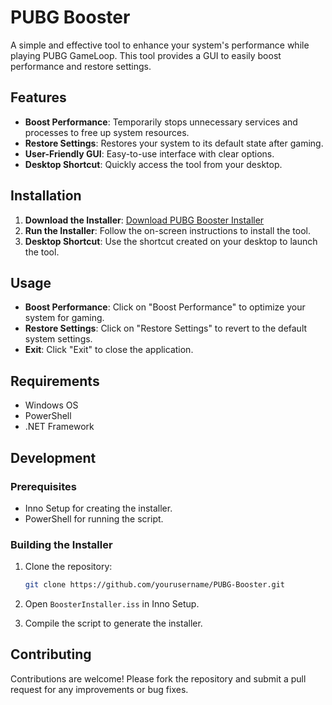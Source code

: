 # PUBG Booster

A simple and effective tool to enhance your system's performance while playing PUBG GameLoop. This tool provides a GUI to easily boost performance and restore settings.

## Features

- **Boost Performance**: Temporarily stops unnecessary services and processes to free up system resources.
- **Restore Settings**: Restores your system to its default state after gaming.
- **User-Friendly GUI**: Easy-to-use interface with clear options.
- **Desktop Shortcut**: Quickly access the tool from your desktop.

## Installation

1. **Download the Installer**: [Download PUBG Booster Installer](./PUBG_Booster_Installer.exe)
2. **Run the Installer**: Follow the on-screen instructions to install the tool.
3. **Desktop Shortcut**: Use the shortcut created on your desktop to launch the tool.

## Usage

- **Boost Performance**: Click on "Boost Performance" to optimize your system for gaming.
- **Restore Settings**: Click on "Restore Settings" to revert to the default system settings.
- **Exit**: Click "Exit" to close the application.

## Requirements

- Windows OS
- PowerShell
- .NET Framework

## Development

### Prerequisites

- Inno Setup for creating the installer.
- PowerShell for running the script.

### Building the Installer

1. Clone the repository:

    ```bash
    git clone https://github.com/yourusername/PUBG-Booster.git
    ```

2. Open `BoosterInstaller.iss` in Inno Setup.
3. Compile the script to generate the installer.

## Contributing

Contributions are welcome! Please fork the repository and submit a pull request for any improvements or bug fixes.




